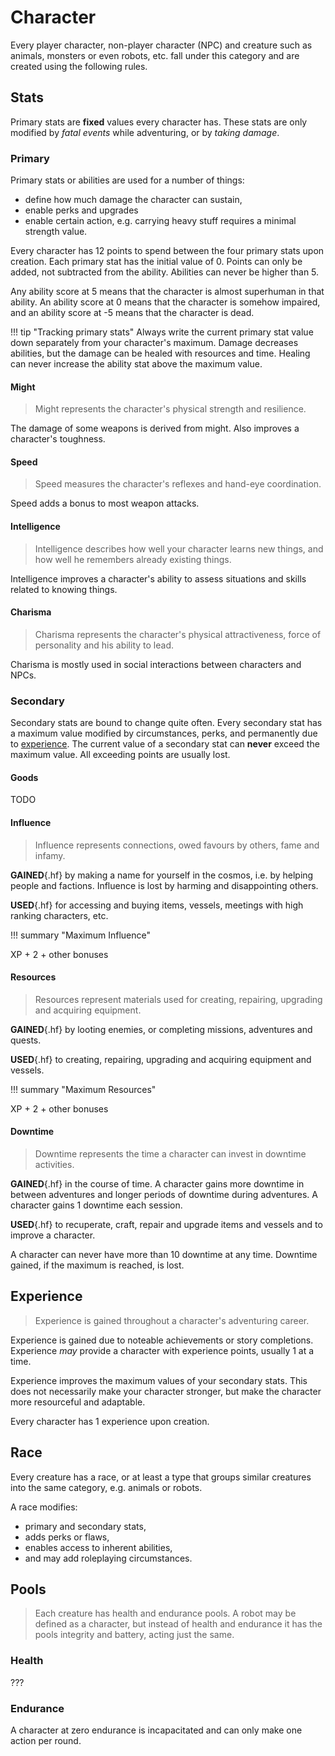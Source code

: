 # Character

Every player character, non-player character (NPC) and creature such as animals,
monsters or even robots, etc. fall under this category and are created using the
following rules.

## Stats

<div class="col-layout-start"></div>

Primary stats are **fixed** values every character has. These stats are only
modified by *fatal events* while adventuring, or by *taking damage*.

### Primary

Primary stats or abilities are used for a number of things:

* define how much damage the character can sustain,
* enable perks and upgrades
* enable certain action, e.g. carrying heavy stuff requires a minimal strength
  value.

Every character has 12 points to spend between the four primary stats upon
creation. Each primary stat has the initial value of 0. Points can only be
added, not subtracted from the ability. Abilities can never be higher than 5.

Any ability score at 5 means that the character is almost superhuman in that
ability. An ability score at 0 means that the character is somehow impaired, and
an ability score at -5 means that the character is dead.

!!! tip "Tracking primary stats"
    Always write the current primary stat value down separately from your
    character's maximum. Damage decreases abilities, but the damage can be
    healed with resources and time. Healing can never increase the ability stat
    above the maximum value.

#### Might

> Might represents the character's physical strength and resilience.

The damage of some weapons is derived from might. Also improves a character's
toughness.

#### Speed

> Speed measures the character's reflexes and hand-eye coordination.

Speed adds a bonus to most weapon attacks.

#### Intelligence

> Intelligence describes how well your character learns new things, and how well
he remembers already existing things.

Intelligence improves a character's ability to assess situations and skills
related to knowing things.

#### Charisma

> Charisma represents the character's physical attractiveness, force of personality
and his ability to lead.

Charisma is mostly used in social interactions between characters and NPCs.

<div class="col-layout-end"></div>

### Secondary

Secondary stats are bound to change quite often. Every secondary stat has a
maximum value modified by circumstances, perks, and permanently due to
[experience](#experience). The current value of a secondary stat can **never**
exceed the maximum value. All exceeding points are usually lost.

#### Goods

TODO

<!-- > Goods are traded for money.

**GAINED**{.hf} by looting enemies, or from adventuring and quests.

**USED**{.hf} to sell for profits.

Any character with a [Might](#might) value of 3 or higher is just strong
enough to carry one singular unit of goods. Transporting more goods at a time
requires vessels or some other type of storage. Trading goods that exceed this
storage limit are lost. -->

#### Influence

> Influence represents connections, owed favours by others, fame and infamy.

**GAINED**{.hf} by making a name for yourself in the cosmos, i.e. by helping
people and factions. Influence is lost by harming and disappointing others.

**USED**{.hf} for accessing and buying items, vessels, meetings with high
ranking characters, etc.

!!! summary "Maximum Influence"
    <div class="formula formula-top formula-bottom">
      <span data-bracket-bottom="Experience">XP</span> +
      <span data-bracket-top="Base">2</span> +
      <span data-bracket-bottom="Circumstance">other bonuses</span>
    </div>

#### Resources

> Resources represent materials used for creating, repairing, upgrading and
> acquiring equipment.

**GAINED**{.hf} by looting enemies, or completing missions, adventures and
quests.

**USED**{.hf} to creating, repairing, upgrading and acquiring equipment and
vessels.

!!! summary "Maximum Resources"
    <div class="formula formula-top formula-bottom">
      <span data-bracket-bottom="Experience">XP</span> +
      <span data-bracket-top="Base">2</span> +
      <span data-bracket-bottom="Circumstance">other bonuses</span>
    </div>

#### Downtime

> Downtime represents the time a character can invest in downtime activities.

**GAINED**{.hf} in the course of time. A character gains more downtime in
between adventures and longer periods of downtime during adventures. A character
gains 1 downtime each session.

**USED**{.hf} to recuperate, craft, repair and upgrade items and vessels and to
improve a character.

A character can never have more than 10 downtime at any time. Downtime gained,
if the maximum is reached, is lost.

## Experience

> Experience is gained throughout a character's adventuring career.

Experience is gained due to noteable achievements or story completions.
Experience *may* provide a character with experience points, usually 1 at a
time.

Experience improves the maximum values of your secondary stats. This does not
necessarily make your character stronger, but make the character more
resourceful and adaptable.

Every character has 1 experience upon creation.

## Race

Every creature has a race, or at least a type that groups similar creatures into
the same category, e.g. animals or robots.

A race modifies:

* primary and secondary stats,
* adds perks or flaws,
* enables access to inherent abilities,
* and may add roleplaying circumstances.

## Pools

> Each creature has health and endurance pools. A robot may be defined as a
> character, but instead of health and endurance it has the pools integrity and
> battery, acting just the same.

### Health

???

### Endurance

A character at zero endurance is incapacitated and can only make one action per
round.

